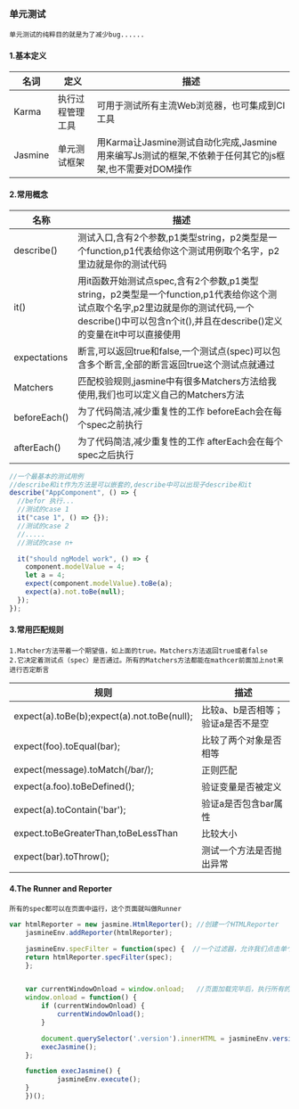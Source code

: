 ### 单元测试

 `单元测试的纯粹目的就是为了减少bug......`


#### 1.基本定义

|名词|定义|描述|
|-|-|-|
|Karma|执行过程管理工具|可用于测试所有主流Web浏览器，也可集成到CI工具|
|Jasmine|单元测试框架|用Karma让Jasmine测试自动化完成,Jasmine用来编写Js测试的框架,不依赖于任何其它的js框架,也不需要对DOM操作 |



#### 2.常用概念

|名称|描述|
|-|-|
|describe()|测试入口,含有2个参数,p1类型string，p2类型是一个function,p1代表给你这个测试用例取个名字，p2里边就是你的测试代码|
|it()|用it函数开始测试点spec,含有2个参数,p1类型string，p2类型是一个function,p1代表给你这个测试点取个名字,p2里边就是你的测试代码,一个describe()中可以包含n个it(),并且在describe()定义的变量在it中可以直接使用|
|expectations|断言,可以返回true和false,一个测试点(spec)可以包含多个断言,全部的断言返回true这个测试点就通过|
|Matchers|匹配校验规则,jasmine中有很多Matchers方法给我使用,我们也可以定义自己的Matchers方法|
|beforeEach()|为了代码简洁,减少重复性的工作 beforeEach会在每个spec之前执行|
|afterEach()|为了代码简洁,减少重复性的工作 afterEach会在每个spec之后执行|


```.js
//一个最基本的测试用例
//describe和it作为方法是可以嵌套的,describe中可以出现子describe和it
describe("AppComponent", () => {
  //befor 执行...
  //测试的case 1
  it("case 1", () => {});
  //测试的case 2
  //.....
  //测试的case n+

  it("should ngModel work", () => {
    component.modelValue = 4;
    let a = 4;
    expect(component.modelValue).toBe(a);
    expect(a).not.toBe(null);
  });
});
```

#### 3.常用匹配规则

    1.Matcher方法带着一个期望值，如上面的true。Matchers方法返回true或者false
    2.它决定着测试点（spec）是否通过。所有的Matchers方法都能在mathcer前面加上not来进行否定断言

|规则|描述|
|--|--|
|expect(a).toBe(b);expect(a).not.toBe(null);|比较a、b是否相等；验证a是否不是空|
|expect(foo).toEqual(bar);|比较了两个对象是否相等|
|expect(message).toMatch(/bar/);|正则匹配|
|expect(a.foo).toBeDefined();|验证变量是否被定义  |
|  expect(a).toContain('bar');|验证a是否包含bar属性|
|expect.toBeGreaterThan,toBeLessThan|比较大小|
| expect(bar).toThrow();|测试一个方法是否抛出异常|

#### 4.The Runner and Reporter

`所有的spec都可以在页面中运行，这个页面就叫做Runner`

```.js
var htmlReporter = new jasmine.HtmlReporter(); //创建一个HTMLReporter
    jasmineEnv.addReporter(htmlReporter);  

    jasmineEnv.specFilter = function(spec) {  //一个过滤器，允许我们点击单个的suites，单独运行
    return htmlReporter.specFilter(spec);
    };  


    var currentWindowOnload = window.onload;   //页面加载完毕后，执行所有的test。
    window.onload = function() {
        if (currentWindowOnload) {
            currentWindowOnload();
        }

        document.querySelector('.version').innerHTML = jasmineEnv.versionString();
        execJasmine();
    };

    function execJasmine() {
            jasmineEnv.execute();
    }
    })();
```
